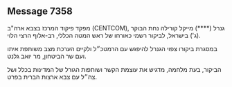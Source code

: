## Message 7358

מפקד פיקוד המרכז בצבא ארה"ב (CENTCOM), גנרל (****) מייקל קורילה נחת הבוקר (ג') בישראל, לביקור רשמי כאורחו של ראש המטה הכללי, רב-אלוף הרצי הלוי. 

במסגרת ביקורו צפוי הגנרל להיפגש עם הרמטכ״ל ולקיים הערכת מצב משותפת איתו ועם שר הביטחון, מר יואב גלנט.

הביקור, בעת מלחמה, מדגיש את עוצמת הקשר ושותפות הגורל של המדינות בכלל ושל צה״ל עם צבא ארצות הברית בפרט.

